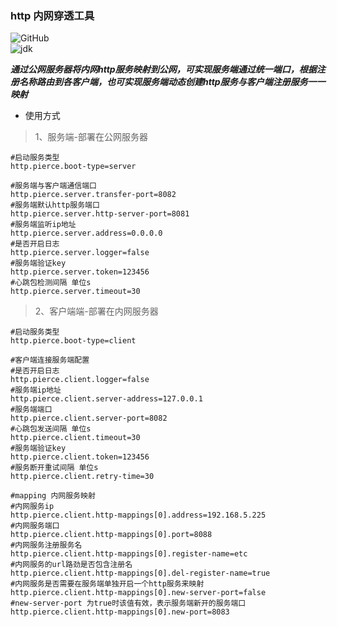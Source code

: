 ### http 内网穿透工具
![GitHub](https://img.shields.io/github/license/fishlikewater/http-pierce)  
![jdk](https://img.shields.io/badge/jdk-graalvm22.3.1-blue)

***通过公网服务器将内网http服务映射到公网，可实现服务端通过统一端口，根据注册名称路由到各客户端，也可实现服务端动态创建http服务与客户端注册服务一一映射***

* 使用方式

> 1、服务端-部署在公网服务器

```properties
#启动服务类型
http.pierce.boot-type=server

#服务端与客户端通信端口
http.pierce.server.transfer-port=8082
#服务端默认http服务端口
http.pierce.server.http-server-port=8081
#服务端监听ip地址
http.pierce.server.address=0.0.0.0
#是否开启日志
http.pierce.server.logger=false
#服务端验证key
http.pierce.server.token=123456
#心跳包检测间隔 单位s
http.pierce.server.timeout=30
```

> 2、客户端端-部署在内网服务器

```properties
#启动服务类型
http.pierce.boot-type=client

#客户端连接服务端配置
#是否开启日志
http.pierce.client.logger=false
#服务端ip地址
http.pierce.client.server-address=127.0.0.1
#服务端端口
http.pierce.client.server-port=8082
#心跳包发送间隔 单位s
http.pierce.client.timeout=30
#服务端验证key
http.pierce.client.token=123456
#服务断开重试间隔 单位s
http.pierce.client.retry-time=30

#mapping 内网服务映射
#内网服务ip
http.pierce.client.http-mappings[0].address=192.168.5.225
#内网服务端口
http.pierce.client.http-mappings[0].port=8088
#内网服务注册服务名
http.pierce.client.http-mappings[0].register-name=etc
#内网服务的url路劲是否包含注册名
http.pierce.client.http-mappings[0].del-register-name=true
#内网服务是否需要在服务端单独开启一个http服务来映射
http.pierce.client.http-mappings[0].new-server-port=false
#new-server-port 为true时该值有效，表示服务端新开的服务端口
http.pierce.client.http-mappings[0].new-port=8083
```